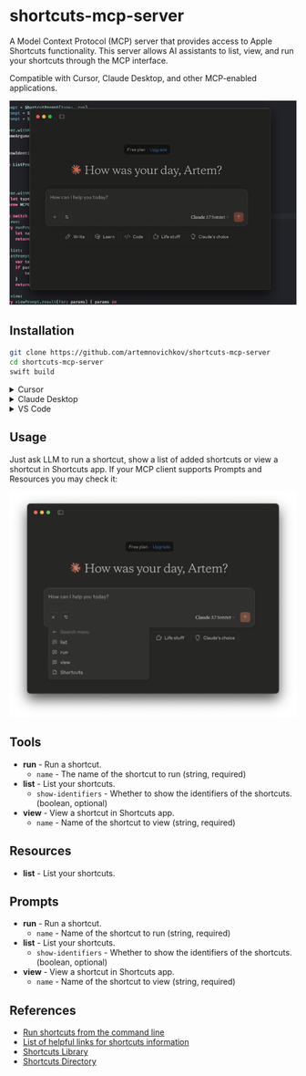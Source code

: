 # shortcuts-mcp-server

A Model Context Protocol (MCP) server that provides access to Apple Shortcuts functionality. This server allows AI assistants to list, view, and run your shortcuts through the MCP interface.

Compatible with Cursor, Claude Desktop, and other MCP-enabled applications.

![Shortcuts MCP Server Preview](.github/preview.gif)

## Installation

```bash
git clone https://github.com/artemnovichkov/shortcuts-mcp-server
cd shortcuts-mcp-server
swift build
```

<details>
<summary>Cursor</summary>

For project cofiguration, update `.cursor/mcp.json` file in your project directory. To use across all projects, create a `~/.cursor/mcp.json` file in your home directory.

```json
{
  "servers": {
    "shortcuts-mcp-server": {
      "type": "stdio",
      "command": "/absolute/path/to/shortcuts-mcp-server/.build/arm64-apple-macosx/debug/shortcuts-mcp-server"
    }
  }
}
```

Don't forget to replace the path to the executable.

[Read more](https://docs.cursor.com/context/model-context-protocol)

</details>

<details>
<summary>Claude Desktop</summary>

1. Open Settings -> Developer -> Edit Config
2. Open the config file at `~/Library/Application Support/Claude/claude_desktop_config.json` and update:

```json
{
  "mcpServers": {
    "shortcuts-mcp-server": {
      "type": "stdio",
      "command": "/absolute/path/to/shortcuts-mcp-server/.build/arm64-apple-macosx/debug/shortcuts-mcp-server"
    }
  }
}
```

Don't forget to replace the path to the executable.

3. Restart Claude Desktop.

[Read more](https://modelcontextprotocol.io/quickstart/user)

</details>

<details>
<summary>VS Code</summary>

For quick install:

[![Install in VS Code](https://img.shields.io/badge/VS_Code-Install_Server-0098FF?style=flat-square&logo=visualstudiocode&logoColor=white)](https://insiders.vscode.dev/redirect/mcp/install?name=shortcuts-mcp-server&config=%7B%22command%22%3A%22%2Fabsolute%2Fpath%2Fto%2Fshortcuts-mcp-server%2F.build%2Farm64-apple-macosx%2Fdebug%2Fshortcuts-mcp-server%22%2C%22type%22%3A%22stdio%22%7D)

For manual installation, add the following JSON block to your User Settings (JSON) file in VS Code. You can do this by pressing `Ctrl + Shift + P` and typing `Preferences: Open User Settings (JSON)`.

```json
{
  "servers": {
    "shortcuts-mcp-server": {
      "type": "stdio",
      "command": "/absolute/path/to/shortcuts-mcp-server/.build/arm64-apple-macosx/debug/shortcuts-mcp-server"
    }
  }
}
```

Don't forget to replace the path to the executable.

[Read more](https://code.visualstudio.com/docs/copilot/chat/mcp-servers)

</details>

## Usage

Just ask LLM to run a shortcut, show a list of added shortcuts or view a shortcut in Shortcuts app. If your MCP client supports Prompts and Resources you may check it:

![Prompts and resources](.github/prompts-and-resources.png)

## Tools

- **run** - Run a shortcut.
    - `name` - The name of the shortcut to run (string, required)
- **list** - List your shortcuts.
    - `show-identifiers` - Whether to show the identifiers of the shortcuts. (boolean, optional)
- **view** - View a shortcut in Shortcuts app.
    - `name` - Name of the shortcut to view (string, required)
    
## Resources

- **list** - List your shortcuts.

## Prompts

- **run** - Run a shortcut.
    - `name` - Name of the shortcut to run (string, required)
- **list** - List your shortcuts.
    - `show-identifiers` - Whether to show the identifiers of the shortcuts. (boolean, optional)
- **view** - View a shortcut in Shortcuts app.
    - `name` - Name of the shortcut to view (string, required)

## References

- [Run shortcuts from the command line](https://support.apple.com/en-kz/guide/shortcuts-mac/apd455c82f02/mac)
- [List of helpful links for shortcuts information](https://www.reddit.com/r/shortcuts/comments/gzjgbr/list_of_helpful_links_for_shortcuts_information/)
- [Shortcuts Library](https://matthewcassinelli.com/sirishortcuts/library/)
- [Shortcuts Directory](https://shortcuts.directory)
